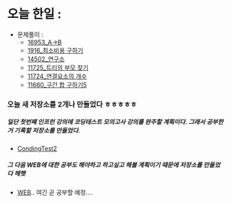 # 오늘 한일 :
  - 문제풀이 :
    - [16953_A->B](https://github.com/SeungMin2001/TIL/blob/main/algorithm_list/16953_A-%3EB.md) 
    - [1916_최소비용 구하기](https://github.com/SeungMin2001/TIL/blob/main/algorithm_list/1916_%EC%B5%9C%EC%86%8C%EB%B9%84%EC%9A%A9%20%EA%B5%AC%ED%95%98%EA%B8%B0.md)
    - [14502_연구소](https://github.com/SeungMin2001/TIL/blob/main/algorithm_list/14502_%EC%97%B0%EA%B5%AC%EC%86%8C.md)
    - [11725_트리의 부모 찾기](https://github.com/SeungMin2001/TIL/blob/main/algorithm_list/11725_%ED%8A%B8%EB%A6%AC%EC%9D%98%20%EB%B6%80%EB%AA%A8%20%EC%B0%BE%EA%B8%B0.md)
    - [11724_연결요소의 개수](https://github.com/SeungMin2001/TIL/blob/main/algorithm_list/11724_%EC%97%B0%EA%B2%B0%EC%9A%94%EC%86%8C%EC%9D%98%20%EA%B0%9C%EC%88%98.md)
    - [11660_구간 합 구하기5](https://github.com/SeungMin2001/TIL/blob/main/algorithm_list/11660_%EA%B5%AC%EA%B0%84%20%ED%95%A9%20%EA%B5%AC%ED%95%98%EA%B8%B05.md)

### 오늘 새 저장소를 2개나 만들었다 ㅎㅎㅎㅎㅎ
##### 일단 첫번째 인프런 강의에 코딩테스트 모의고사 강의를 완주할 계획이다. 그래서 공부한거 기록할 저장소를 만들었다.
  - [CondingTest2](https://github.com/SeungMin2001/TIL/tree/main/CodingTest2)

##### 그 다음 WEB에 대한 공부도 해야하고 하고싶고 해볼 계획이기 때문에 저장소를 만들었다 헤헷
  - [WEB](https://github.com/SeungMin2001/TIL/tree/main/WEB).. 여긴 곧 공부할 예정.... 
   
